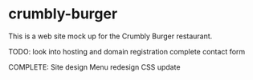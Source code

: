 ﻿# crumbly-burger

This is a web site mock up for the Crumbly Burger restaurant.

TODO: look into hosting and domain registration
complete contact form

COMPLETE: Site design
Menu redesign
CSS update
